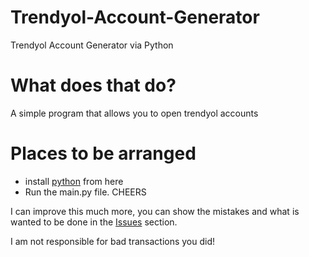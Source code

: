 # Trendyol-Account-Generator
Trendyol Account Generator via Python

# What does that do?
A simple program that allows you to open trendyol accounts


# Places to be arranged

- install [python] from here
- Run the main.py file. CHEERS

I can improve this much more, you can show the mistakes and what is wanted to be done in the [Issues] section.

[Issues]: https://github.com/Andromeda606/Trendyol-Account-Generator/issues
[python]: https://www.python.org/downloads/
I am not responsible for bad transactions you did!
